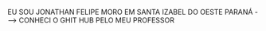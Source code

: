 EU SOU JONATHAN FELIPE 
MORO EM SANTA IZABEL DO OESTE PARANÁ --->
CONHECI O GHIT HUB PELO MEU PROFESSOR                                                                                                                                
